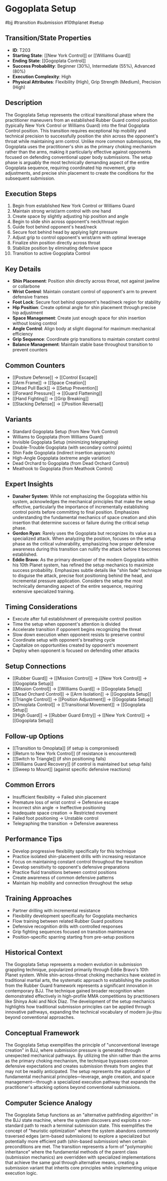 # Gogoplata Setup
#bjj #transition #submission #10thplanet #setup

## Transition/State Properties
- **ID**: T203
- **Starting State**: [[New York Control]] or [[Williams Guard]]
- **Ending State**: [[Gogoplata Control]]
- **Success Probability**: Beginner (30%), Intermediate (55%), Advanced (80%)
- **Execution Complexity**: High
- **Physical Attributes**: Flexibility (High), Grip Strength (Medium), Precision (High)

## Description
The Gogoplata Setup represents the critical transitional phase where the practitioner maneuvers from an established Rubber Guard control position (typically New York Control or Williams Guard) into the final Gogoplata Control position. This transition requires exceptional hip mobility and technical precision to successfully position the shin across the opponent's throat while maintaining arm control. Unlike more common submissions, the Gogoplata uses the practitioner's shin as the primary choking mechanism rather than the arms, making it particularly effective against opponents focused on defending conventional upper body submissions. The setup phase is arguably the most technically demanding aspect of the entire Gogoplata sequence, requiring coordinated hip movement, grip adjustments, and precise shin placement to create the conditions for the subsequent submission.

## Execution Steps
1. Begin from established New York Control or Williams Guard
2. Maintain strong wrist/arm control with one hand
3. Create space by slightly adjusting hip position and angle
4. Begin to slide shin across opponent's neck/throat region
5. Guide foot behind opponent's head/neck
6. Secure foot behind head by applying light pressure
7. Adjust grip to control opponent's wrist/arm with optimal leverage
8. Finalize shin position directly across throat
9. Stabilize position by eliminating defensive space
10. Transition to active Gogoplata Control

## Key Details
- **Shin Placement**: Position shin directly across throat, not against jawline or collarbone
- **Wrist Control**: Maintain constant control of opponent's arm to prevent defensive frames
- **Foot Lock**: Secure foot behind opponent's head/neck region for stability
- **Hip Position**: Create optimal angle for shin placement through precise hip adjustment
- **Space Management**: Create just enough space for shin insertion without losing control
- **Angle Control**: Align body at slight diagonal for maximum mechanical efficiency
- **Grip Sequence**: Coordinate grip transitions to maintain constant control
- **Balance Management**: Maintain stable base throughout transition to prevent counters

## Common Counters
- [[Posture Defense]] → [[Control Escape]]
- [[Arm Frame]] → [[Space Creation]]
- [[Head Pull Back]] → [[Setup Prevention]]
- [[Forward Pressure]] → [[Guard Flattening]]
- [[Hand Fighting]] → [[Grip Breaking]]
- [[Stacking Defense]] → [[Position Reversal]]

## Variants
- Standard Gogoplata Setup (from New York Control)
- Williams to Gogoplata (from Williams Guard)
- Invisible Gogoplata Setup (minimizing telegraphing)
- Double-Trouble Gogoplata (with secondary control points)
- Shin Fade Gogoplata (indirect insertion approach)
- High-Angle Gogoplata (extreme angle variation)
- Dead Orchard to Gogoplata (from Dead Orchard Control)
- Meathook to Gogoplata (from Meathook Control)

## Expert Insights
- **Danaher System**: While not emphasizing the Gogoplata within his system, acknowledges the mechanical principles that make the setup effective, particularly the importance of incrementally establishing control points before committing to final position. Emphasizes understanding the fundamental mechanics of space creation and shin insertion that determine success or failure during the critical setup phase.
- **Gordon Ryan**: Rarely uses the Gogoplata but recognizes its value as a specialized attack. When analyzing the position, focuses on the setup phase as the critical vulnerability, emphasizing how proper defensive awareness during this transition can nullify the attack before it becomes established.
- **Eddie Bravo**: As the primary developer of the modern Gogoplata within his 10th Planet system, has refined the setup mechanics to maximize success probability. Emphasizes subtle details like "shin fade" technique to disguise the attack, precise foot positioning behind the head, and incremental pressure application. Considers the setup the most technically demanding aspect of the entire sequence, requiring extensive specialized training.

## Timing Considerations
- Execute after full establishment of prerequisite control position
- Time the setup when opponent's attention is divided
- Accelerate transition if opponent begins recognizing the threat
- Slow down execution when opponent resists to preserve control
- Coordinate setup with opponent's breathing cycle
- Capitalize on opportunities created by opponent's movement
- Deploy when opponent is focused on defending other attacks

## Setup Connections
- [[Rubber Guard]] → [[Mission Control]] → [[New York Control]] → [[Gogoplata Setup]]
- [[Mission Control]] → [[Williams Guard]] → [[Gogoplata Setup]]
- [[Dead Orchard Control]] → [[Arm Isolation]] → [[Gogoplata Setup]]
- [[Triangle Control]] → [[Position Adjustment]] → [[Gogoplata Setup]]
- [[Omoplata Control]] → [[Transitional Movement]] → [[Gogoplata Setup]]
- [[High Guard]] → [[Rubber Guard Entry]] → [[New York Control]] → [[Gogoplata Setup]]

## Follow-up Options
- [[Transition to Omoplata]] (if setup is compromised)
- [[Return to New York Control]] (if resistance is encountered)
- [[Switch to Triangle]] (if shin positioning fails)
- [[Williams Guard Recovery]] (if control is maintained but setup fails)
- [[Sweep to Mount]] (against specific defensive reactions)

## Common Errors
- Insufficient flexibility → Failed shin placement
- Premature loss of wrist control → Defensive escape
- Incorrect shin angle → Ineffective positioning
- Inadequate space creation → Restricted movement
- Failed foot positioning → Unstable control
- Telegraphing the transition → Defensive awareness

## Performance Tips
- Develop progressive flexibility specifically for this technique
- Practice isolated shin-placement drills with increasing resistance
- Focus on maintaining constant control throughout the transition
- Develop sensitivity to opponent's defensive preparations
- Practice fluid transitions between control positions
- Create awareness of common defensive patterns
- Maintain hip mobility and connection throughout the setup

## Training Approaches
- Partner drilling with incremental resistance
- Flexibility development specifically for Gogoplata mechanics
- Flow training between related Rubber Guard positions
- Defensive recognition drills with controlled responses
- Grip fighting sequences focused on transition maintenance
- Position-specific sparring starting from pre-setup positions

## Historical Context
The Gogoplata Setup represents a modern evolution in submission grappling technique, popularized primarily through Eddie Bravo's 10th Planet system. While shin-across-throat choking mechanics have existed in traditional martial arts, the systematic approach to establishing the position from the Rubber Guard framework represents a significant innovation in contemporary BJJ. The technique gained broader recognition when demonstrated effectively in high-profile MMA competitions by practitioners like Shinya Aoki and Nick Diaz. The development of the setup mechanics highlights how traditional submission principles can be applied through innovative pathways, expanding the technical vocabulary of modern jiu-jitsu beyond conventional approaches.

## Conceptual Framework
The Gogoplata Setup exemplifies the principle of "unconventional leverage creation" in BJJ, where submission pressure is generated through unexpected mechanical pathways. By utilizing the shin rather than the arms as the primary choking mechanism, the technique bypasses common defensive expectations and creates submission threats from angles that may not be readily anticipated. The setup represents the application of fundamental mechanical principles—leverage, angle creation, and space management—through a specialized execution pathway that expands the practitioner's attacking options beyond conventional submissions.

## Computer Science Analogy
The Gogoplata Setup functions as an "alternative pathfinding algorithm" in the BJJ state machine, where the system discovers and exploits a non-standard path to reach a terminal submission state. This exemplifies the concept of "heuristic optimization" where the system abandons commonly traversed edges (arm-based submissions) to explore a specialized but potentially more efficient path (shin-based submission) when certain preconditions are met. The transition represents a form of "polymorphic inheritance" where the fundamental methods of the parent class (submission mechanics) are overridden with specialized implementations that achieve the same goal through alternative means, creating a submission variant that inherits core principles while implementing unique execution logic.
